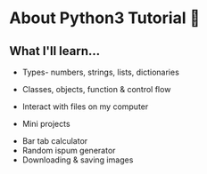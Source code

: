# About Python3 Tutorial 👀


## What I'll learn...

* Types- numbers, strings, lists, dictionaries

* Classes, objects, function & control flow

* Interact with files on my computer

* Mini projects
- Bar tab calculator
- Random ispum generator
- Downloading & saving images
